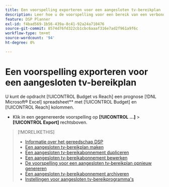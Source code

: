 ```yaml
---
title: Een voorspelling exporteren voor een aangesloten tv-bereikplan
description: Leer hoe u de voorspelling voor een bereik van een verbonden tv exporteert.
feature: DSP Planner
exl-id: f4bad569-1b56-439a-8c41-92a24a710476
source-git-commit: 8574d76fd322cb1cbc6aaaf316e7ad2f961a9f6c
workflow-type: tm+mt
source-wordcount: '94'
ht-degree: 0%

---
```


# Een voorspelling exporteren voor een aangesloten tv-bereikplan

U kunt de opdracht [!UICONTROL Budget vs Reach] een prognose [!DNL Microsoft® Excel] spreadsheet** met [!UICONTROL Budget] en [!UICONTROL Reach] kolommen.

* Klik in een gegenereerde voorspelling op **[!UICONTROL ...]** > **[!UICONTROL Export]** rechtsboven.

>[!MORELIKETHIS]
>
>* [Informatie over het gereedschap DSP](planner-about.md)
>* [Een aangesloten tv-bereikplan maken](planner-create.md)
>* [Een aangesloten tv-bereikabonnement dupliceren](planner-duplicate.md)
>* [Een aangesloten tv-bereikabonnement bewerken](planner-edit.md)
>* [De voorspelling voor een aangesloten tv-bereikplan opnieuw genereren](planner-forecast.md)
>* [Een aangesloten tv-bereikabonnement archiveren](planner-archive.md)
>* [Instellingen voor aangesloten tv-bereikprogramma&#39;s](planner-settings.md)
